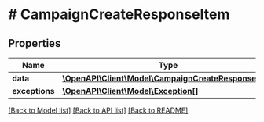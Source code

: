 # # CampaignCreateResponseItem

## Properties

Name | Type | Description | Notes
------------ | ------------- | ------------- | -------------
**data** | [**\OpenAPI\Client\Model\CampaignCreateResponseData**](CampaignCreateResponseData.md) |  | [optional]
**exceptions** | [**\OpenAPI\Client\Model\Exception[]**](Exception.md) |  | [optional]

[[Back to Model list]](../../README.md#models) [[Back to API list]](../../README.md#endpoints) [[Back to README]](../../README.md)
